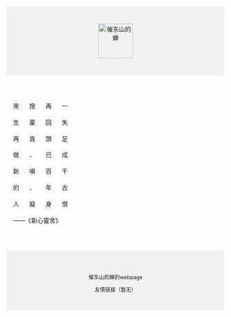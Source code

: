 <body>
  <div style="
    background-color: #f1f1f1;
    text-align: center;
    padding: 40px;
  ">
    <img src='https://s2.loli.net/2024/07/19/cCTVJmLEwAXh9p8.jpg' alt="催东山的蝉" width="80px" height="80px";>
  </div>
  <div style="
    max-width: 700px;
    margin: 30px auto;
    padding: 15px;
    line-height: 1.7">
    <p>來      捨      再      一</p>
    <p>生      棄      回      失</p>
    <p>再      貪      頭      足</p>
    <p>做      、      已      成</p>
    <p>新      嗔      百      千</p>
    <p>的      、      年      古</p>
    <p>人      癡      身      恨</p>
    <p>                        ——《新心靈舍》</p>
  </div>
<div style="
    background-color: #f1f1f1;
    text-align: center;
    padding: 40px;
    font-size: 12px;
  ">
  <p>催东山的蝉的webpage</p>
  <a>友情链接（暂无）</a>
</div>
</body>
